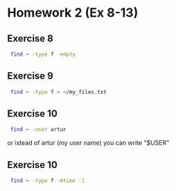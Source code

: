 # Homework 2 (Ex 8-13)

## Exercise 8

``` bash
 find ~ -type f -empty
```

## Exercise 9

``` bash
 find ~ -type f > ~/my_files.txt
```

## Exercise 10

``` bash
 find ~ -user artur
```
or istead of artur (my user name) you can write "$USER"

## Exercise 10

``` bash
 find ~ -type f -mtime -1
```
